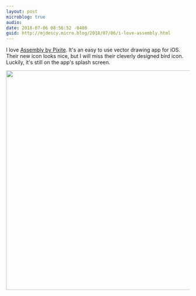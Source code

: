 ```yaml
---
layout: post
microblog: true
audio: 
date: 2018-07-06 08:56:52 -0400
guid: http://mjdescy.micro.blog/2018/07/06/i-love-assembly.html
---
```

I love [Assembly by Pixite](https://itunes.apple.com/us/app/assembly-art-and-design/id1024210402?mt=8). It's an easy to use vector drawing app for iOS. Their new icon looks nice, but I will miss their cleverly designed bird icon. Luckily, it's still on the app's splash screen.

<img src="http://micro.mjdescy.me/uploads/2018/028bf81d4b.jpg" width="600" height="600" />
